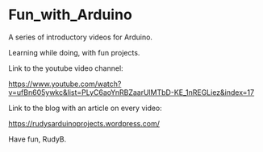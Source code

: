 # Fun_with_Arduino

A series of introductory videos for Arduino.

Learning while doing, with fun projects.

Link to the youtube video channel:

  https://www.youtube.com/watch?v=ufBn605ywkc&list=PLyC6aoYnRBZaarUlMTbD-KE_1nREGLiez&index=17

Link to the blog with an article on every video:

  https://rudysarduinoprojects.wordpress.com/
  
Have fun, RudyB.
